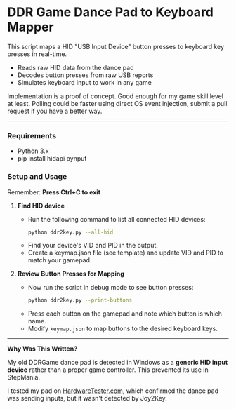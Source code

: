 # DDR Game Dance Pad to Keyboard Mapper

This script maps a HID "USB Input Device" button presses to keyboard key presses in real-time. 

* Reads raw HID data from the dance pad
* Decodes button presses from raw USB reports  
* Simulates keyboard input to work in any game  

Implementation is a proof of concept. Good enough for my game skill level at least. Polling could be faster using direct OS event injection, submit a pull request if you have a better way.

---

### Requirements
- Python 3.x  
- pip install hidapi pynput

### Setup and Usage
Remember: **Press Ctrl+C to exit**

1. **Find HID device**  
   - Run the following command to list all connected HID devices:  
     ```sh
     python ddr2key.py --all-hid
     ```
   - Find your device's VID and PID in the output.
   - Create a keymap.json file (see template) and update VID and PID to match your gamepad.

2. **Review Button Presses for Mapping**  
   - Now run the script in debug mode to see button presses:  
     ```sh
     python ddr2key.py --print-buttons
     ```
   - Press each button on the gamepad and note which button is which name.
   - Modify `keymap.json` to map buttons to the desired keyboard keys.

---

**Why Was This Written?**

My old DDRGame dance pad is detected in Windows as a **generic HID input device** rather than a proper game controller.  This prevented its use in StepMania. 

I tested my pad on [HardwareTester.com](https://hardwaretester.com/gamepad),  which confirmed the dance pad was sending inputs, but it wasn't detected by Joy2Key.
